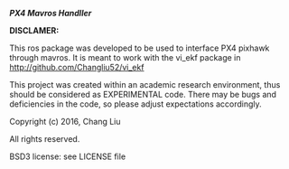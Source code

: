 ***PX4 Mavros Handller***

**DISCLAMER:**

This ros package was developed to be used to interface PX4 pixhawk through mavros.
It is meant to work with the vi_ekf package in http://github.com/Changliu52/vi_ekf

This project was created within an academic research environment, thus should be considered as EXPERIMENTAL code. There may be bugs and deficiencies in the code, so please adjust expectations accordingly.

Copyright (c) 2016, Chang Liu

All rights reserved.

BSD3 license: see LICENSE file
